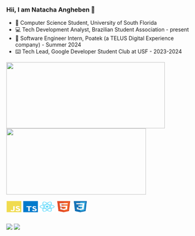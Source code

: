 ### Hii, I am Natacha Angheben 👋

- 🔭 Computer Science Student, University of South Florida
- 💻 Tech Development Analyst, Brazilian Student Association - present
- 💼 Software Engineer Intern, Poatek (a TELUS Digital Experience company) - Summer 2024
- ⌨️ Tech Lead, Google Developer Student Club at USF - 2023-2024

<div>
<!--
--> 
  <img  height="175em"  width="420em" align="center" src="https://github-readme-stats-virid-three-89.vercel.app/api?username=tachax&show_icons=true&theme=catppuccin_latte&rank_icon=github"/>  
  <img  height="175em"  width="370em" align="center" src="https://github-readme-stats-virid-three-89.vercel.app/api/top-langs/?username=tachax&layout=compact&langs_count=6&theme=catppuccin_latte"/>
</div>

<div style="display: inline_block"><br>
  <img align="center" alt="Tacha-Js" height="30" width="40" src="https://raw.githubusercontent.com/devicons/devicon/master/icons/javascript/javascript-plain.svg">
  <img align="center" alt="Tacha-Ts" height="30" width="40" src="https://raw.githubusercontent.com/devicons/devicon/master/icons/typescript/typescript-plain.svg">
  <img align="center" alt="Tacha-React" height="30" width="40" src="https://raw.githubusercontent.com/devicons/devicon/master/icons/react/react-original.svg">
  <img align="center" alt="Tacha-HTML" height="30" width="40" src="https://raw.githubusercontent.com/devicons/devicon/master/icons/html5/html5-original.svg">
  <img align="center" alt="Tacha-CSS" height="30" width="40" src="https://raw.githubusercontent.com/devicons/devicon/master/icons/css3/css3-original.svg">
</div>

  ##
  
 <div>
   <a href="https://www.linkedin.com/in/natachapangheben?lipi=urn%3Ali%3Apage%3Ad_flagship3_profile_view_base_contact_details%3BaTeJo%2BAmTwSIoEiL%2FqhJzQ%3D%3D" target="_blank"><img src="https://img.shields.io/badge/-LinkedIn-%230077B5?style=for-the-badge&logo=linkedin&logoColor=white" target="_blank"></a>
    <a href = "mailto:npangheben@outlook.com"><img src="https://img.shields.io/badge/-Outlook_Mail-%23333?style=for-the-badge&logo=email&logoColor=white" target="_blank"></a>
 </div>

<!--
![Snake animation](https://github.com/tachax/tachax/blob/output/github-contribution-grid-snake.svg)
-->
